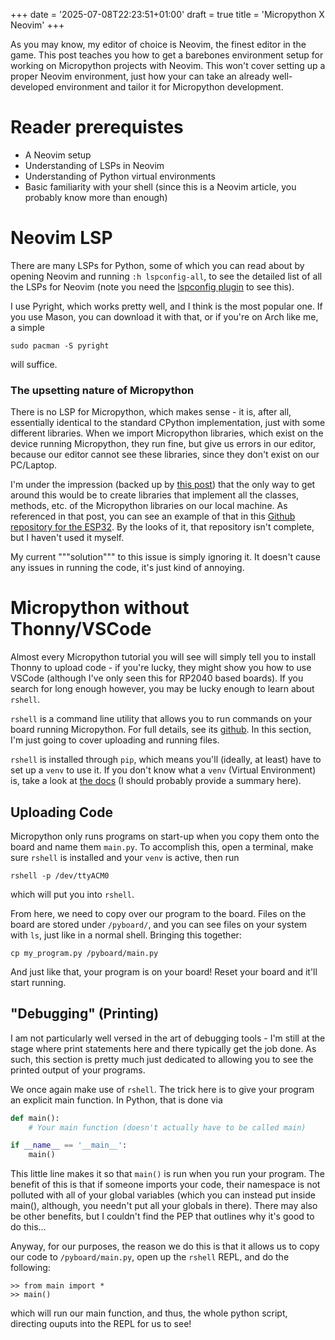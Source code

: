 +++
date = '2025-07-08T22:23:51+01:00'
draft = true
title = 'Micropython X Neovim'
+++

As you may know, my editor of choice is Neovim, the finest editor in the game. This post teaches you how to get a barebones environment setup for working on Micropython projects with Neovim. This won't cover setting up a proper Neovim environment, just how your can take an already well-developed environment and tailor it for Micropython development.

# Reader prerequistes

- A Neovim setup
- Understanding of LSPs in Neovim
- Understanding of Python virtual environments
- Basic familiarity with your shell (since this is a Neovim article, you probably know more than enough)

# Neovim LSP 

There are many LSPs for Python, some of which you can read about by opening Neovim and running `:h lspconfig-all`, to see the detailed list of all the LSPs for Neovim (note you need the [lspconfig plugin](https://github.com/neovim/nvim-lspconfig) to see this).

I use Pyright, which works pretty well, and I think is the most popular one. If you use Mason, you can download it with that, or if you're on Arch like me, a simple
```shell
sudo pacman -S pyright
```
will suffice.

### The upsetting nature of Micropython

There is no LSP for Micropython, which makes sense - it is, after all, essentially identical to the standard CPython implementation, just with some different libraries. When we import Micropython libraries, which exist on the device running Micropython, they run fine, but give us errors in our editor, because our editor cannot see these libraries, since they don't exist on our PC/Laptop.

I'm under the impression (backed up by [this post](https://stackoverflow.com/questions/62548091/why-cant-vscode-load-micropython-machine)) that the only way to get around this would be to create libraries that implement all the classes, methods, etc. of the Micropython libraries on our local machine. As referenced in that post, you can see an example of that in this [Github repository for the ESP32](https://github.com/tflander/esp32-machine-emulator). By the looks of it, that repository isn't complete, but I haven't used it myself. 

My current """solution""" to this issue is simply ignoring it. It doesn't cause any issues in running the code, it's just kind of annoying.

# Micropython without Thonny/VSCode

Almost every Micropython tutorial you will see will simply tell you to install Thonny to upload code - if you're lucky, they might show you how to use VSCode (although I've only seen this for RP2040 based boards). If you search for long enough however, you may be lucky enough to learn about `rshell`.

`rshell` is a command line utility that allows you to run commands on your board running Micropython. For full details, see its [github](https://github.com/dhylands/rshell). In this section, I'm just going to cover uploading and running files.

`rshell` is installed through `pip`, which means you'll (ideally, at least) have to set up a `venv` to use it. If you don't know what a `venv` (Virtual Environment) is, take a look at [the docs](https://docs.python.org/3/library/venv.html) (I should probably provide a summary here).

## Uploading Code

Micropython only runs programs on start-up when you copy them onto the board and name them `main.py`. To accomplish this, open a terminal, make sure `rshell` is installed and your `venv` is active, then run
```shell
rshell -p /dev/ttyACM0
```
which will put you into `rshell`. 

From here, we need to copy over our program to the board. Files on the board are stored under `/pyboard/`, and you can see files on your system with `ls`, just like in a normal shell. Bringing this together:
```shell
cp my_program.py /pyboard/main.py
```
And just like that, your program is on your board! Reset your board and it'll start running.

## "Debugging" (Printing)

I am not particularly well versed in the art of debugging tools - I'm still at the stage where print statements here and there typically get the job done. As such, this section is pretty much just dedicated to allowing you to see the printed output of your programs. 

We once again make use of `rshell`. The trick here is to give your program an explicit main function. In Python, that is done via 
``` python
def main():
    # Your main function (doesn't actually have to be called main)

if __name__ == '__main__':
    main()
```

This little line makes it so that `main()` is run when you run your program. The benefit of this is that if someone imports your code, their namespace is not polluted with all of your global variables (which you can instead put inside main(), although, you needn't put all your globals in there). There may also be other benefits, but I couldn't find the PEP that outlines why it's good to do this...

Anyway, for our purposes, the reason we do this is that it allows us to copy our code to `/pyboard/main.py`, open up the `rshell` REPL, and do the following:

```
>> from main import *
>> main()
```

which will run our main function, and thus, the whole python script, directing ouputs into the REPL for us to see!
